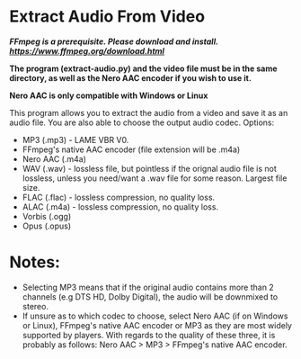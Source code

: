 # Extract Audio From Video
***FFmpeg is a prerequisite. Please download and install. https://www.ffmpeg.org/download.html***

**The program (extract-audio.py) and the video file must be in the same directory, as well as the Nero AAC encoder if you wish to use it.**

**Nero AAC is only compatible with Windows or Linux**

This program allows you to extract the audio from a video and save it as an audio file. You are also able to choose the output audio codec. Options:
- MP3 (.mp3) - LAME VBR V0.
- FFmpeg's native AAC encoder (file extension will be .m4a)
- Nero AAC (.m4a)
- WAV (.wav) - lossless file, but pointless if the orignal audio file is not lossless, unless you need/want a .wav file for some reason. Largest file size.
- FLAC (.flac) - lossless compression, no quality loss.
- ALAC (.m4a) - lossless compression, no quality loss.
- Vorbis (.ogg)
- Opus (.opus)

# Notes:
- Selecting MP3 means that if the original audio contains more than 2 channels (e.g DTS HD, Dolby Digital), the audio will be downmixed to stereo.
- If unsure as to which codec to choose, select Nero AAC (if on Windows or Linux), FFmpeg's native AAC encoder or MP3 as they are most widely supported by players. With regards to the quality of these three, it is probably as follows: Nero AAC > MP3 > FFmpeg's native AAC encoder.
